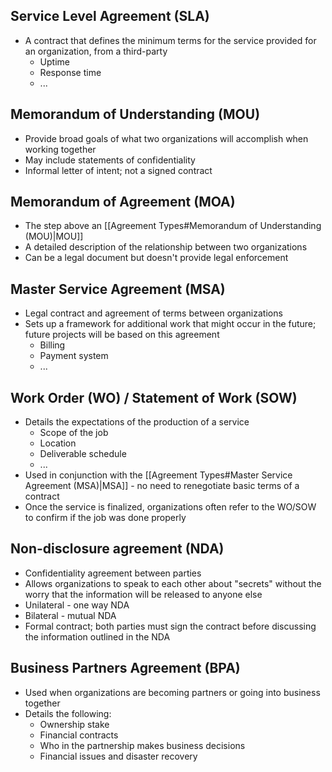 ## Service Level Agreement (SLA)
- A contract that defines the minimum terms for the service provided for an organization, from a third-party
	- Uptime
	- Response time
	- ...
## Memorandum of Understanding (MOU)
- Provide broad goals of what two organizations will accomplish when working together
- May include statements of confidentiality
- Informal letter of intent; not a signed contract
## Memorandum of Agreement (MOA)
- The step above an [[Agreement Types#Memorandum of Understanding (MOU)|MOU]]
- A detailed description of the relationship between two organizations
- Can be a legal document but doesn't provide legal enforcement
## Master Service Agreement (MSA)
- Legal contract and agreement of terms between organizations
- Sets up a framework for additional work that might occur in the future; future projects will be based on this agreement
	- Billing
	- Payment system
	- ...
## Work Order (WO) / Statement of Work (SOW)
- Details the expectations of the production of a service
	- Scope of the job
	- Location
	- Deliverable schedule
	- ...
- Used in conjunction with the [[Agreement Types#Master Service Agreement (MSA)|MSA]] - no need to renegotiate basic terms of a contract
- Once the service is finalized, organizations often refer to the WO/SOW to confirm if the job was done properly
## Non-disclosure agreement (NDA)
- Confidentiality agreement between parties
- Allows organizations to speak to each other about "secrets" without the worry that the information will be released to anyone else
- Unilateral - one way NDA
- Bilateral - mutual NDA
- Formal contract; both parties must sign the contract before discussing the information outlined in the NDA
## Business Partners Agreement (BPA)
- Used when organizations are becoming partners or going into business together
- Details the following:
	- Ownership stake
	- Financial contracts
	- Who in the partnership makes business decisions
	- Financial issues and disaster recovery
